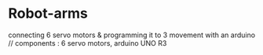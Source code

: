 # Robot-arms
connecting 6 servo motors &amp; programming it to 3 movement with an arduino // components : 6 servo motors, arduino UNO R3
